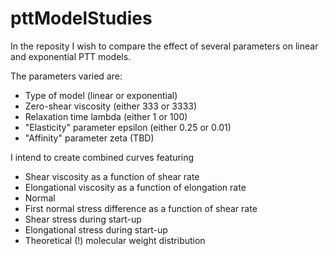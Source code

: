 # pttModelStudies

In the reposity I wish to compare the effect of several parameters on linear and exponential PTT models.

The parameters varied are:

* Type of model (linear or exponential)
* Zero-shear viscosity (either 333 or 3333)
* Relaxation time lambda (either 1 or 100)
* "Elasticity" parameter epsilon (either 0.25 or 0.01)
* "Affinity" parameter zeta (TBD)

I intend to create combined curves featuring

* Shear viscosity as a function of shear rate
* Elongational viscosity as a function of elongation rate
* Normal
* First normal stress difference as a function of shear rate
* Shear stress during start-up
* Elongational stress during start-up
* Theoretical (!) molecular weight distribution
